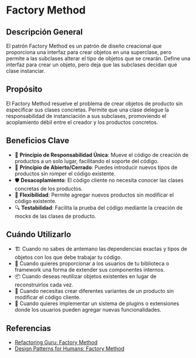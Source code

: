 # Factory Method

## Descripción General
El patrón Factory Method es un patrón de diseño creacional que proporciona una interfaz para crear objetos en una superclase, pero permite a las subclases alterar el tipo de objetos que se crearán. Define una interfaz para crear un objeto, pero deja que las subclases decidan qué clase instanciar.

## Propósito
El Factory Method resuelve el problema de crear objetos de producto sin especificar sus clases concretas. Permite que una clase delegue la responsabilidad de instanciación a sus subclases, promoviendo el acoplamiento débil entre el creador y los productos concretos.

## Beneficios Clave

- 🔄 **Principio de Responsabilidad Única**: Mueve el código de creación de productos a un solo lugar, facilitando el soporte del código.
- 🔌 **Principio de Abierto/Cerrado**: Puedes introducir nuevos tipos de productos sin romper el código existente.
- 🛡️ **Desacoplamiento**: El código cliente no necesita conocer las clases concretas de los productos.
- 🧩 **Flexibilidad**: Permite agregar nuevos productos sin modificar el código existente.
- 🔍 **Testabilidad**: Facilita la prueba del código mediante la creación de mocks de las clases de producto.

## Cuándo Utilizarlo

- 🏗️ Cuando no sabes de antemano las dependencias exactas y tipos de objetos con los que debe trabajar tu código.
- 🧰 Cuando quieres proporcionar a los usuarios de tu biblioteca o framework una forma de extender sus componentes internos.
- 📦 Cuando deseas reutilizar objetos existentes en lugar de reconstruirlos cada vez.
- 🔧 Cuando necesitas crear diferentes variantes de un producto sin modificar el código cliente.
- 🌟 Cuando quieres implementar un sistema de plugins o extensiones donde los usuarios pueden agregar nuevas funcionalidades.

## Referencias
- [Refactoring Guru: Factory Method](https://refactoring.guru/es/design-patterns/factory-method)
- [Design Patterns for Humans: Factory Method](https://github.com/kamranahmedse/design-patterns-for-humans#-factory-method)
